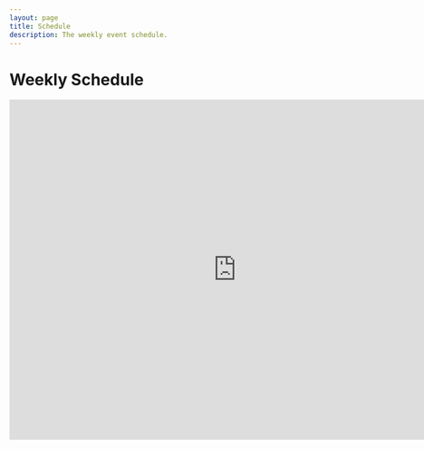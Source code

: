 ```yaml
---
layout: page
title: Schedule
description: The weekly event schedule.
---
```


# Weekly Schedule
<!-- 
{% for schedule in site.schedules %}
{{ schedule }}
{% endfor %} -->

<iframe src="https://calendar.google.com/calendar/embed?src=c_lkdp9rnpibnuh93r2h7uubvkdo%40group.calendar.google.com&ctz=America%2FNew_York&mode=WEEK" style="border: 0" width="800" height="600" frameborder="0" scrolling="no"></iframe>
